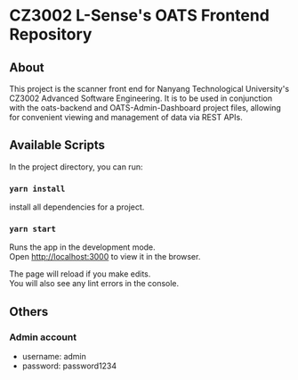 # CZ3002 L-Sense's OATS Frontend Repository

## About

This project is the scanner front end for Nanyang Technological University's CZ3002 Advanced Software Engineering. It is to be used in conjunction with the oats-backend and OATS-Admin-Dashboard project files, allowing for convenient viewing and management of data via REST APIs.


## Available Scripts

In the project directory, you can run:

### `yarn install` 

install all dependencies for a project.

### `yarn start`

Runs the app in the development mode.\
Open [http://localhost:3000](http://localhost:3000) to view it in the browser.

The page will reload if you make edits.\
You will also see any lint errors in the console.

## Others

### Admin account
- username: admin
- password: password1234
